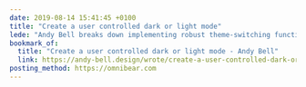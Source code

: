 ```yaml
---
date: 2019-08-14 15:41:45 +0100
title: "Create a user controlled dark or light mode"
lede: "Andy Bell breaks down implementing robust theme-switching functionality on your own site."
bookmark_of:
  title: "Create a user controlled dark or light mode - Andy Bell"
  link: https://andy-bell.design/wrote/create-a-user-controlled-dark-or-light-mode/
posting_method: https://omnibear.com
---
```


